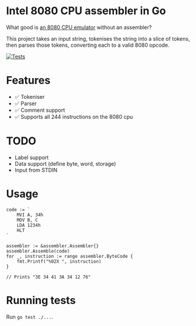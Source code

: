# Intel 8080 CPU assembler in Go

What good is [an 8080 CPU emulator](https://github.com/lukepeterson/go8080cpu) without an assembler?  

This project takes an input string, tokenises the string into a slice of tokens, then parses those tokens, converting each to a valid 8080 opcode.

[![Tests](https://github.com/lukepeterson/go8080assembler/actions/workflows/go.yml/badge.svg)](https://github.com/lukepeterson/go8080assembler/actions/workflows/go.yml)

# Features

- :white_check_mark: Tokeniser
- :white_check_mark: Parser
- :white_check_mark: Comment support
- :white_check_mark: Supports all 244 instructions on the 8080 cpu

# TODO 

- Label support
- Data support (define byte, word, storage)
- Input from STDIN

# Usage

```
code := `
	MVI A, 34h
	MOV B, C
	LDA 1234h
	HLT
`

assembler := &assembler.Assembler{}
assembler.Assemble(code)
for _, instruction := range assembler.ByteCode {
	fmt.Printf("%02X ", instruction)
}

// Prints "3E 34 41 3A 34 12 76"
```

# Running tests

Run `go test ./...`.